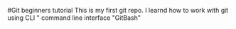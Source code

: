 #Git beginners tutorial
This is my first git repo. I learnd how to work with git using CLI " command line interface "GitBash" 
